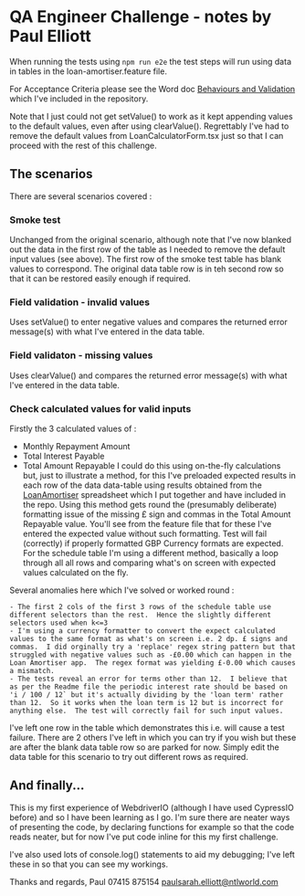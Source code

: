# QA Engineer Challenge - notes by Paul Elliott

When running the tests using `npm run e2e` the test steps will run using data in tables in the loan-amortiser.feature file.

For Acceptance Criteria please see the Word doc [Behaviours and Validation](Behaviours%20and%20validation.docx) which I've included in the repository.

Note that I just could not get setValue() to work as it kept appending values to the default values, even after using clearValue().  Regrettably I've had to remove the default values from LoanCalculatorForm.tsx just so that I can proceed with the rest of this challenge.

## The scenarios

There are several scenarios covered : 

### Smoke test
Unchanged from the original scenario, although note that I've now blanked out the data in the first row of the table as I needed to remove the default input values (see above).  The first row of the smoke test table has blank values to correspond.  The original data table row is in teh second row so that it can be restored easily enough if required. 

### Field validation - invalid values
Uses setValue() to enter negative values and compares the returned error message(s) with what I've entered in the data table.

### Field validaton - missing values
Uses clearValue() and compares the returned error message(s) with what I've entered in the data table.

### Check calculated values for valid inputs
Firstly the 3 calculated values of :
- Monthly Repayment Amount
- Total Interest Payable
- Total Amount Repayable
I could do this using on-the-fly calculations but, just to illustrate a method, for this I've preloaded expected results in each row of the data data-table using results obtained from the [LoanAmortiser](LoanAmortiser.xlsx) spreadsheet which I put together and have included in the repo.  Using this method gets round the (presumably deliberate) formatting issue of the missing £ sign and commas in the Total Amount Repayable value.  You'll see from the feature file that for these I've entered the expected value without such formatting.  Test will fail (correctly) if properly formatted GBP Currency formats are expected.
For the schedule table I'm using a different method, basically a loop through all all rows and comparing what's on screen with expected values calculated on the fly.

Several anomalies here which I've solved or worked round :

    - The first 2 cols of the first 3 rows of the schedule table use different selectors than the rest.  Hence the slightly different selectors used when k<=3
    - I'm using a currency formatter to convert the expect calculated values to the same format as what's on screen i.e. 2 dp. £ signs and commas.  I did orginally try a 'replace' regex string pattern but that struggled with negative values such as -£0.00 which can happen in the Loan Amortiser app.  The regex format was yielding £-0.00 which causes a mismatch.
    - The tests reveal an error for terms other than 12.  I believe that as per the Readme file the periodic interest rate should be based on 'i / 100 / 12` but it's actually dividing by the 'loan term' rather than 12.  So it works when the loan term is 12 but is incorrect for anything else.  The test will correctly fail for such input values.

I've left one row in the table which demonstrates this i.e. will cause a test failure.  There are 2 others I've left in which you can try if you wish but these are after the blank data table row so are parked for now.  Simply edit the data table for this scenario to try out different rows as required.
    
## And finally...

This is my first experience of WebdriverIO (although I have used CypressIO before) and so I have been learning as I go.  I'm sure there are neater ways of presenting the code, by declaring functions for example so that the code reads neater, but for now I've put code inline for this my first challenge.

I've also used lots of console.log() statements to aid my debugging; I've left these in so that you can see my workings.

Thanks and regards,
Paul 07415 875154 [paulsarah.elliott@ntlworld.com](mailto:paulsarah.elliott@ntlworld.com)